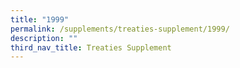 ```yaml
---
title: "1999"
permalink: /supplements/treaties-supplement/1999/
description: ""
third_nav_title: Treaties Supplement
---
```

